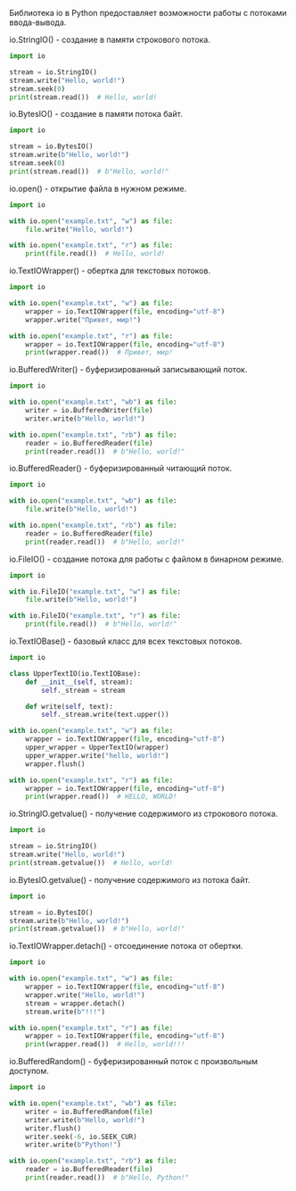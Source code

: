 Библиотека io в Python предоставляет возможности работы с потоками ввода-вывода.

io.StringIO() - создание в памяти строкового потока.

```python
import io

stream = io.StringIO()
stream.write("Hello, world!")
stream.seek(0)
print(stream.read())  # Hello, world!
```

io.BytesIO() - создание в памяти потока байт.

```python
import io

stream = io.BytesIO()
stream.write(b"Hello, world!")
stream.seek(0)
print(stream.read())  # b"Hello, world!"
```

io.open() - открытие файла в нужном режиме.

```python
import io

with io.open("example.txt", "w") as file:
    file.write("Hello, world!")

with io.open("example.txt", "r") as file:
    print(file.read())  # Hello, world!
```

io.TextIOWrapper() - обертка для текстовых потоков.

```python
import io

with io.open("example.txt", "w") as file:
    wrapper = io.TextIOWrapper(file, encoding="utf-8")
    wrapper.write("Привет, мир!")

with io.open("example.txt", "r") as file:
    wrapper = io.TextIOWrapper(file, encoding="utf-8")
    print(wrapper.read())  # Привет, мир!
```

io.BufferedWriter() - буферизированный записывающий поток.

```python
import io

with io.open("example.txt", "wb") as file:
    writer = io.BufferedWriter(file)
    writer.write(b"Hello, world!")

with io.open("example.txt", "rb") as file:
    reader = io.BufferedReader(file)
    print(reader.read())  # b"Hello, world!"
```

io.BufferedReader() - буферизированный читающий поток.

```python
import io

with io.open("example.txt", "wb") as file:
    file.write(b"Hello, world!")

with io.open("example.txt", "rb") as file:
    reader = io.BufferedReader(file)
    print(reader.read())  # b"Hello, world!"
```

io.FileIO() - создание потока для работы с файлом в бинарном режиме.

```python
import io

with io.FileIO("example.txt", "w") as file:
    file.write(b"Hello, world!")

with io.FileIO("example.txt", "r") as file:
    print(file.read())  # b"Hello, world!"
```

io.TextIOBase() - базовый класс для всех текстовых потоков.

```python
import io

class UpperTextIO(io.TextIOBase):
    def __init__(self, stream):
        self._stream = stream

    def write(self, text):
        self._stream.write(text.upper())

with io.open("example.txt", "w") as file:
    wrapper = io.TextIOWrapper(file, encoding="utf-8")
    upper_wrapper = UpperTextIO(wrapper)
    upper_wrapper.write("hello, world!")
    wrapper.flush()

with io.open("example.txt", "r") as file:
    wrapper = io.TextIOWrapper(file, encoding="utf-8")
    print(wrapper.read())  # HELLO, WORLD!
```

io.StringIO.getvalue() - получение содержимого из строкового потока.

```python
import io

stream = io.StringIO()
stream.write("Hello, world!")
print(stream.getvalue())  # Hello, world!
```

io.BytesIO.getvalue() - получение содержимого из потока байт.

```python
import io

stream = io.BytesIO()
stream.write(b"Hello, world!")
print(stream.getvalue())  # b"Hello, world!"
```

io.TextIOWrapper.detach() - отсоединение потока от обертки.

```python
import io

with io.open("example.txt", "w") as file:
    wrapper = io.TextIOWrapper(file, encoding="utf-8")
    wrapper.write("Hello, world!")
    stream = wrapper.detach()
    stream.write(b"!!!")

with io.open("example.txt", "r") as file:
    wrapper = io.TextIOWrapper(file, encoding="utf-8")
    print(wrapper.read())  # Hello, world!!!
```

io.BufferedRandom() - буферизированный поток с произвольным доступом.

```python
import io

with io.open("example.txt", "wb") as file:
    writer = io.BufferedRandom(file)
    writer.write(b"Hello, world!")
    writer.flush()
    writer.seek(-6, io.SEEK_CUR)
    writer.write(b"Python!")

with io.open("example.txt", "rb") as file:
    reader = io.BufferedReader(file)
    print(reader.read())  # b"Hello, Python!"
```
